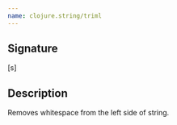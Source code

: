 ```yaml
---
name: clojure.string/triml
---
```


## Signature
[s]


## Description

Removes whitespace from the left side of string.
